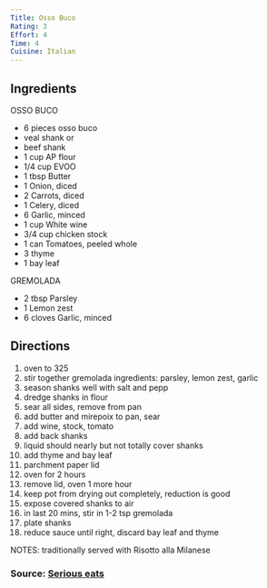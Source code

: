 ```yaml
---
Title: Osso Buco
Rating: 3
Effort: 4
Time: 4
Cuisine: Italian
---
```

## Ingredients
OSSO BUCO

- 6 pieces osso buco
- veal shank or
- beef shank
- 1 cup AP flour
- 1/4 cup EVOO
- 1 tbsp Butter
- 1 Onion, diced
- 2 Carrots, diced
- 1 Celery, diced
- 6 Garlic, minced
- 1 cup White wine
- 3/4 cup chicken stock
- 1 can Tomatoes, peeled whole
- 3 thyme
- 1 bay leaf

GREMOLADA

- 2 tbsp Parsley
- 1 Lemon zest
- 6 cloves Garlic, minced 


## Directions
1. oven to 325
1. stir together gremolada ingredients: parsley, lemon zest, garlic
1. season shanks well with salt and pepp
1. dredge shanks in flour
1. sear all sides, remove from pan
1. add butter and mirepoix to pan, sear
1. add wine, stock, tomato
1. add back shanks
1. liquid should nearly but not totally cover shanks
1. add thyme and bay leaf
1. parchment paper lid
1. oven for 2 hours
1. remove lid, oven 1 more hour
1. keep pot from drying out completely, reduction is good
1. expose covered shanks to air
1. in last 20 mins, stir in 1-2 tsp gremolada
1. plate shanks
1. reduce sauce until right, discard bay leaf and thyme

NOTES: traditionally served with Risotto alla Milanese

### Source: [Serious eats](https://www.seriouseats.com/recipes/2017/02/osso-buco-italian-braised-veal-shanks-recipe.html)